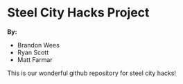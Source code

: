 # Steel City Hacks Project

**By:**
- Brandon Wees
- Ryan Scott
- Matt Farmar

This is our wonderful github repository for steel city hacks!